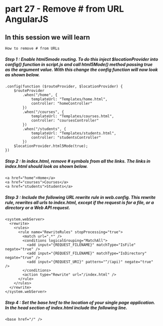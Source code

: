 # part 27 - Remove # from URL AngularJS

## In this session we will learn

    How to remove # from URLs

##### Step 1 : Enable html5mode routing. To do this inject $locationProvider into config() function in script.js and call html5Mode() method passing true as the argument value. With this change the config function will now look as shown below. 

    .config(function ($routeProvider, $locationProvider) {
        $routeProvider
            .when("/home", {
                templateUrl: "Templates/home.html",
                controller: "homeController"
            })
            .when("/courses", {
                templateUrl: "Templates/courses.html",
                controller: "coursesController"
            })
            .when("/students", {
                templateUrl: "Templates/students.html",
                controller: "studentsController"
            })
        $locationProvider.html5Mode(true);
    })

##### Step 2 : In index.html, remove # symbols from all the links. The links in index.html should look as shown below. 

    <a href="home">Home</a>
    <a href="courses">Courses</a>
    <a href="students">Students</a>

##### Step 3 : Include the following URL rewrite rule in web.config. This rewrite rule, rewrites all urls to index.html, except if the request is for a file, or a directory or a Web API request. 

    <system.webServer>
      <rewrite>
        <rules>
          <rule name="RewriteRules" stopProcessing="true">
            <match url=".*" />
            <conditions logicalGrouping="MatchAll">
              <add input="{REQUEST_FILENAME}" matchType="IsFile" negate="true" />
              <add input="{REQUEST_FILENAME}" matchType="IsDirectory" negate="true" />
              <add input="{REQUEST_URI}" pattern="^/(api)" negate="true" />
            </conditions>
            <action type="Rewrite" url="/index.html" />
          </rule>
        </rules>
      </rewrite>
    </system.webServer>

##### Step 4 : Set the base href to the location of your single page application. In the head section of index.html include the following line.

    <base href="/" />